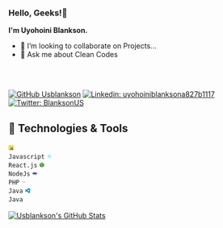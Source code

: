 ### Hello, Geeks!👋
**I'm Uyohoini Blankson.** 
- 👯 I’m looking to collaborate on Projects...
- 💬 Ask me about Clean Codes

<br/>
<br/>

[![GitHub Usblankson](https://img.shields.io/github/followers/Usblankson?label=follow&style=social)](https://github.com/Usblankson)
[![Linkedin: uyohoiniblanksona827b1117](https://img.shields.io/badge/-uyohoiniblankson-blue?style=flat-square&logo=Linkedin&logoColor=white&link=linkedin.com/in/uyohoini-blankson-a827b1117)](https://www.linkedin.com/in/uyohoini-blankson-a827b1117)
[![Twitter: BlanksonUS](https://img.shields.io/twitter/follow/BlanksonUS?style=social)](https://twitter.com/BlanksonUS?=08)



## 🔧 Technologies & Tools

<code><img height="10" src="https://raw.githubusercontent.com/github/explore/80688e429a7d4ef2fca1e82350fe8e3517d3494d/topics/javascript/javascript.png"> Javascript</code>
<code><img height="10" src="https://raw.githubusercontent.com/github/explore/80688e429a7d4ef2fca1e82350fe8e3517d3494d/topics/react/react.png"> React.js</code>
<code><img height="10" src="https://raw.githubusercontent.com/github/explore/80688e429a7d4ef2fca1e82350fe8e3517d3494d/topics/nodejs/nodejs.png"> NodeJs</code>
<code><img height="10" src="https://raw.githubusercontent.com/github/explore/80688e429a7d4ef2fca1e82350fe8e3517d3494d/topics/php/php.png"> PHP</code>
<code><img height="10" src="https://raw.githubusercontent.com/github/explore/80688e429a7d4ef2fca1e82350fe8e3517d3494d/topics/java/java.png"> Java</code>
<code><img height="10" src="https://raw.githubusercontent.com/github/explore/80688e429a7d4ef2fca1e82350fe8e3517d3494d/topics/vscode/vscode.png"> Java</code>

<a href="https://github.com/Usblankson">
  <img align="center" src="https://github-readme-stats.vercel.app/api?username=Usblankson&show_icons=true&line_height=27&count_private=true&title_color=ffffff&text_color=c9cacc&icon_color=2bbc8a&bg_color=1d1f21" alt="Usblankson's GitHub Stats" />
</a>

<!-- ### Show some ❤️ by starring some of the repositories! -->
</div>

